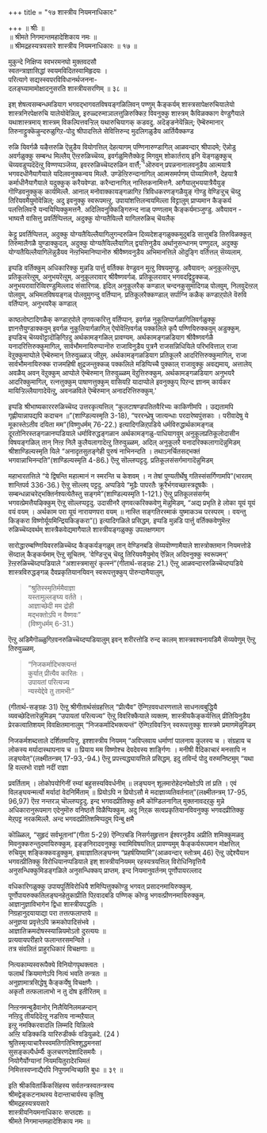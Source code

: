 +++
title = "१७ शास्त्रीय नियमनाधिकारः"

+++
॥ श्रीः ॥  
॥ श्रीमते निगमान्तमहादेशिकाय नमः ॥  
॥ श्रीमद्रहस्यत्रयसारे शास्त्रीय नियमनाधिकारः ॥ १७ ॥  

मुकुन्दे निक्षिप्य स्वभरमनघो मुक्तवदसौ   
स्वतन्त्राज्ञासिद्धां स्वयमविदितस्वामिहृदयः ।  
परित्यागे सद्यस्स्वपरविविधानर्थजनना-  
दलङ्घ्यामामोक्षादनुसरति शास्त्रीयसरणिम् ॥ ३८ ॥

इश् शेषत्वसम्बन्धमडियाग भगवद्भागवतविषयङ्गळिलिवन् पण्णुम् कैङ्कर्यम् शास्त्रसापेक्षरुचियालेयो शास्त्रनिरपेक्षरुचि यालेयोवॆन्निल्, इरुळ्दरुमाञालत्तुळिरुक्किऱ विवनुक्कु शास्त्रम् कैविळक्काग वेण्डुगैयाले यथाशास्त्रमाय् शास्त्रम् विकल्पित्तवऱ्ऱिल् यथारुचियागक् कडवदु. अदॆङ्ङनेयॆन्निल्; ऎम्बॆरुमानार् तिरुनाट्टुक्कॆऴुन्दरुळुगिऱ-पोदु श्रीपादत्तिले सेवित्तिरुन्द मुदलिगळुडैय आर्तियैक्कण्ड

रुळि यिवर्गळै यऴैत्तरुळि ऎन्नुडैय वियोगत्तिल् देहत्यागम् पण्णिनारुण्डागिल् आळवन्दार् श्रीपादमे; ऎन्नोडु अवर्गळुक्कु सम्बन्ध मिल्लैय् ऎऩ्ऱरुळिच्चॆय्य, इवर्गळुमित्तैक्केट्टु मिगवुम् शोकार्तराय् इनि यॆङ्गळुक्कुच् चॆय्यवडुप्पदॆदॆऩ्ऱु विण्णप्पञ्जॆय्य, इवररुळिच्चॆय्दरुळिन वार्त्तै; 'ऒरुवन् प्रपन्ननानालवनुडैय आत्मयात्रै भगवदधीनैयागैयाले यदिलवनुक्कन्वय मिल्लै. उण्डॆऩ्ऱिरुन्दानागिल् आत्मसमर्पणम् पॊय्यामित्तनै, देहयात्रै कर्माधीनैयागैयाले यदुक्कुक् करैयवेण्डा. करैन्दानागिल् नास्तिकनामित्तनै. आगैयालुभययात्रैयैयुङ् गॊण्डिवनुक्कुक् कार्यमिल्लै. आनाल् मनोवाक्कायङ्गळागिऱ त्रिविधकरणङ्गळैयुङ् गॊण्डु वेण्डिऱ्ऱुच् चॆय्दु तिरियवमैयुमोवॆन्निल्; अदु इवनुक्कु स्वरूपमऩ्ऱु. उपायांशत्तिलन्वयमिल्ला विट्टालुम् प्राप्यमान कैङ्कर्य पलत्तिलिवऱ्ऱै यन्वयिप्पिक्कुमत्तनै. अदिलिवनुक्किङ्गिरुन्द नाळ् पण्णलाम् कैङ्कर्यमञ्जुण्डु. अवैयावन - भाष्यत्तै वासित्तु प्रवर्तिप्पित्तल्, अदुक्कु योग्यतैयिल्लै यागिलरुळिच् चॆयलैक्

केट्टु प्रवर्तिप्पित्तल्, अदुक्कु योग्यतैयिल्लैयागिलुगन्दरुळिन दिव्यदेशङ्गळुक्कमुदुबडि सात्तुबडि तिरुविळक्कुत् तिरुमालैगळै युण्डाक्कुदल्, अदुक्कु योग्यतैयिल्लैयागिल् द्वयत्तिनुडैय अर्थानुसन्धानम् पण्णुदल्, अदुक्कु योग्यतैयिल्लैयागिलॆन्नुडैयव नॆऩ्ऱभिमानिप्पानॊरु श्रीवैष्णवनुडैय अभिमानत्तिले ऒदुङ्गि वर्तित्तल् सॆय्यलाम्.

इप्पडि वर्तिक्कुम् अधिकारिक्कु मुन्नडि पार्त्तु वर्तिक्क वेण्डुवन मूऩ्ऱु विषयमुण्डु. अवैयावन; अनुकूलरॆऩ्ऱुम्, प्रतिकूलरॆऩ्ऱुम्, अनुभयरॆऩ्ऱुम्. अनुकूलरावार् श्रीवैष्णवर्गळ्. प्रतिकूलरावार् भगवदद्विट्टुक्कळ्. अनुभयरावारिव्विरण्डुमिल्लाद संसारिगळ्. इदिल् अनुकूलरैक् कण्डाल् चन्दनकुसुमादिगळ् पोलवुम्, निलवुदॆऩ्ऱल् पोलवुम्, अभिमतविषयङ्गळ् पोलवुमुगन्दु वर्तिप्पान्. प्रतिकूलरैक्कण्डाल् सर्पाग्नि कळैक् कण्डाऱ्‌पोले वॆरुवि वर्तिप्पान्. अनुभयरैक् कण्डाल्

काष्ठलोष्टादिगळैक् कण्डाऱ्‌पोले तृणवत्करित्तु वर्तिप्पान्. इवर्गळ नुकूलिप्पार्गळागिलिवर्गळुक्कु ज्ञानत्तैयुण्डाक्कवुम् इवर्गळ नुकूलियार्गळागिल् ऐयोवॆऩ्ऱिवर्गळ् पक्कलिले कृपै पण्णियिरुक्कवुम् अडुक्कुम्. इप्पडिच् चॆय्यवॊट्टादॊऴिगिऱदु अर्थकामङ्गळिल् प्रावण्यम्. अर्थकामङ्गळडियाग श्रीवैष्णवर्गळै यनादरित्तिरुक्कुमागिल्, सार्वभौमनायिरुप्पानॊरु राजाविनुडैय पुत्रनै राजसन्निधियिले परिभवित्ताल् राजा वॆऱुक्कुमाप्पोले ऎम्बॆरुमान् तिरुवुळ्ळञ् जीऱुम्. अर्थकामङ्गळडियाग प्रतिकूलरै आदरित्तिरुक्कुमागिल्, राजा सार्वभौमनायिरुक्क राजमहिषी क्षुद्रजन्तुक्कळ् पक्कलिले मडिप्पिच्चै पुक्काल् राजावुक्कु अवद्यमाय्, अत्तालेय् अवळैय् अवन् वॆऱुक्कुम् आप्पोले ऎम्बॆरुमान् तिरुवुळ्ळम् वॆऱुत्तिरुक्कुम्. अर्थकामङ्गळडियाग अनुभयरै आदरिक्कुमागिल्, रत्नत्तुक्कुम् पाषाणत्तुक्कुम् वासियऱि यादाप्पोले इवनुक्कुप् पिऱन्द ज्ञानम् कार्यकर मायिऱ्ऱिल्लैयागादेयॆऩ्ऱु, अवनळविले ऎम्बॆरुमान् अनादरित्तिरुक्कुम्.'

इप्पडि श्रीभाष्यकारररुळिच्चॆय्द उत्तरकृत्यत्तिल् “कुलटाषण्डपतितवैरिभ्यः काकिणीमपि । उद्यतामपि गृह्णीयान्नापद्यपि कदाचन ॥”(शाण्डिल्यस्मृति 3-18), “पररन्ध्रेषु जात्यन्धाः परदारेष्वपुंसकाः । परीवादेषु ये मूकास्तेऽतीव दयिता मम”(विष्णुधर्मम् 76-22.) इत्यादिगळिऱ्‌पडिये धर्मविरुद्धार्थकामङ्गळ् दूरतोनिरस्तङ्गळानप्पडियाले धर्माविरुद्धङ्गळान अर्थकामङ्गळु-पाधियागवुम् अनुकूलप्रतिकूलोदासीन विषयङ्गळिल् तान् निऩ्ऱ निलै कुलैयलागादॆऩ्ऱु तिरुवुळ्ळम्. अदिल् अनुकूलरै यनादरिक्कलागादॆन्नुमिडम् श्रीशाण्डिल्यस्मृति यिले “अनादृतसुतङ्गेही पुरुषं नाभिनन्दति । तथाऽनर्चितसद्भक्तं भगवान्नाभिनन्दति”(शाण्डिल्यस्मृति 4-86.) ऎऩ्ऱु सॊल्लप्पट्टदु. प्रतिकूलसंसर्गमागादॆन्नुमिडम्

महाभारतत्तिले “ये द्विषन्ति महात्मानं न स्मरन्ति च केशवम् । न तेषां पुण्यतीर्थेषु गतिस्संसर्गिणामपि”(भारतम् शान्तिपर्व 336-36.) ऎऩ्ऱु सॊल्लप् पट्टदु. अप्पडिये “मूढैः पापरतैः क्रूरैर्भगवच्छास्त्रदूषकैः । सम्बन्धन्नाचरेद्भक्तिर्नश्यत्येतैस्तु सङ्गमे”(शाण्डिल्यस्मृति 1-121.) ऎऩ्ऱु प्रतिकूलसंसर्गम् भगवत्प्रेमत्तैयऴिक्कुम् ऎऩ्ऱु सॊल्लप्पट्टदु. उदासीनरै तृणवत्करिक्कवेणु मॆन्नुमिडम्, “अद्य प्रभृति हे लोका यूयं यूयं वयं वयम् । अर्थकाम परा यूयं नारायणपरा वयम् ॥ नास्ति सङ्गतिरस्माकं युष्माकञ्च परस्परम् । वयन्तु किङ्करा विष्णोर्यूयमिन्द्रियकिङ्करा”() इत्यादिगळिले प्रसिद्धम्. इप्पडि मुन्नडि पार्त्तु वर्तिक्कवेणुमॆऩ्ऱ रुळिच्चॆय्दवर्थम् शास्त्रैकवेद्यमागैयाले शास्त्रीयङ्गळुक्कु उपलक्षणमाग

सारोद्धारम्बण्णियिवररुळिच्चॆय्द कैङ्कर्यङ्गळुम् तान् वेण्डिनबडि सॆय्यवॊण्णामैयाले शास्त्रोक्तमान नियमत्तोडे सॆय्दाल् कैङ्कर्यमाम् ऎऩ्ऱु सूचितम्. 'वेण्डिऱ्ऱुच् चॆय्दु तिरियवमैयुमोव् ऎन्निल् अदिवनुक्कु स्वरूपमन्' ऱॆऩ्ऱरुळिच्चॆय्दप्पडियाले “अशास्त्रमासुरं कृत्स्नं”(गीतार्थ-सङ्ग्रहः 21.) ऎऩ्ऱु आळवन्दाररुळिच्चॆय्दप्पडिये शास्त्रविरुद्धङ्गळ् दैवप्रकृतियानयिवन् स्वरूपत्तुक्कुप् पॊरुन्दामैयालुम्, 

> “श्रुतिस्स्मृतिर्ममैवाज्ञा  
> यस्तामुल्लङ्घ्य वर्तते ।  
> आज्ञाच्छेदी मम द्रोही  
> मद्भक्तोऽपि न वैष्णवः”  
> (विष्णुधर्मम् 6-31.) 

ऎऩ्ऱु अडिमैगॊळ्ळुगिऱवनरुळिच्चॆय्दप्पडियालुम् इवन् शरीरत्तोडि रुन्द कालम् शास्त्रवश्यनायडिमै सॆय्यवेणुम् ऎऩ्ऱु तिरुवुळ्ळम्.

> “निजकर्मादिभक्त्यन्तं  
कुर्यात् प्रीत्यैव कारितः ।  
उपायतां परित्यज्य  
न्यस्येद्देवे तु तामभीः”

(गीतार्थ-सङ्ग्रहः 31) ऎऩ्ऱु श्रीगीतार्थसंग्रहत्तिल् “प्रीत्यैव” ऎन्गिऱववधारणत्ताले साधनत्वबुद्धियै व्यवच्छेदित्तारॆन्नुमिडम् “उपायतां परित्यज्य” ऎऩ्ऱु विवरिक्कैयाले व्यक्तम्. शास्त्रीयकैङ्कर्यत्तिल् प्रीतियिनुडैय प्रेरकत्वातिशयम् विवक्षितमानालुम् “निजकर्मादिभक्त्यन्तं” ऎन्गिऱविवऱ्ऱिन् स्वरूपत्तुक्कु शास्त्रमे प्रमाणमॆन्नुमिडम्

निजकर्मशब्दत्ताले दर्शितमायिऱ्ऱु. इश्शास्त्रीय नियमम् “अविप्लवाय धर्माणां पालनाय कुलस्य च । संग्रहाय च लोकस्य मर्यादास्थापनाय च ॥ प्रियाय मम विष्णोश्च देवदेवस्य शार्ङ्गिणः । मनीषी वैदिकाचारं मनसापि न लङ्घयेत्”(लक्ष्मीतन्त्रम् 17-93,-94.) ऎऩ्ऱु प्रपत्त्यद्ध्यायत्तिले प्रसिद्धम्. इदु तविर्न्द पोदु वरुमनिष्टमुम् “यथा हि वल्लभो राज्ञो नदीं राज्ञा

प्रवर्तिताम् । लोकोपयोगिनीं रम्यां बहुसस्यविवर्धनीम् ॥ लङ्घयन् शूलमारोहेदनपेक्षोऽपि तां प्रति । एवं विलङ्घयन्मर्त्यो मर्यादां वेदनिर्मिताम् ॥ प्रियोऽपि न प्रियोऽसौ मे मदाज्ञाव्यतिवर्तनात्”(लक्ष्मीतन्त्रम् 17-95, 96,97) ऎऩ्ऱ नन्तरञ् चॊल्लप्पट्टदु. इन्द भगवदप्रीतिक्कु क्षमै कॊण्डिलनागिल् मुक्तनावदऱ्‌कु मुन्ने अधिकारानुरूपमाग एदेनुमॊरु वनिष्ठत्तै विळैप्पिक्कुम्. अदु निऱ्‌क सत्वप्रकृतियानविवनुक्कु भगवदप्रीतिक्कु मेऱ्‌पट्ट नरकमिल्लै. अन्द भगवदप्रीतिशमिप्पदुम् पिन्बु क्षमै

कॊळ्ळिल्, “सुहृदं सर्वभूतानां”(गीता 5-29) ऎन्गिऱबडि निसर्गसुहृत्तान ईश्वरनुडैय अप्रीति शमिक्कुमळवु मिवनुक्करुन्तुदमायिरुक्कुम्. इङ्ङनिरादवनुक्कु स्वामिविषयत्तिल् प्रावण्यमुम् कैङ्कर्यरूपमान मोक्षत्तिल् रुचियुम् शङ्किक्कवडुक्कुम्. इव्वाज्ञातिलङ्घनम् “प्रहर्षयिष्यामि”(आळवन्दार् स्तोत्रम् 46) ऎऩ्ऱु उद्देश्यैयान भगवत्प्रीतिक्कु विरोधियानप्पडियाले इश् शास्त्रीयनियमम् रहस्यत्रयत्तिल् विरोधिनिवृत्तियै अनुसन्धिक्कुमिडङ्गळिले अनुसन्धिक्कप् प्राप्तम्. इन्द नियमानुवर्तनम् पूर्णोपायरल्लाद

वधिकारिगळुक्कु उपायपूर्तिविरोधियै शमिप्पित्तुक्कॊण्डु भगवत् प्रसादनमायिरुक्कुम्. पूर्णोपायरुक्कतिलङ्घनहेतुकाप्रीति पिऱवादबडि पण्णिक् कॊण्डु भगवत्प्रीणनमायिरुक्कुम्.   
आज्ञानुज्ञाविभागेन द्विधा शास्त्रीयपद्धतिः ।  
निग्रहानुदयायाद्या परा तत्तत्फलाप्तये ॥  
अनुज्ञया प्रवृत्तेऽपि क्रमकोपादिसंभवे ।  
आज्ञातिक्रमदोषस्स्यान्नियमोऽतो दुरत्ययः ॥  
प्रत्यवायपरीहारे फलान्तरसमन्विते ।  
तत्र संवलितं प्राहुरधिकारं विचक्षणाः ॥

नित्यकाम्यस्वरूपैक्ये विनियोगपृथक्त्वतः ।  
फलार्थं क्रियमाणेऽपि नित्यं भवति तन्त्रतः ॥  
अनुज्ञामात्रसिद्धेषु कैङ्कर्येषु विचक्षणैः ।  
अकृतौ तत्फलालाभो न तु दोष इतीरितम् ॥

निऩ्ऱनमन्बुडैवानोर् निलैयिनिलमळन्दान्  
नऩ्ऱिदु तीयदिदॆऩ्ऱु नडत्तिय नान्मऱैयाल्  
इऩ्ऱु नमक्किरवादलि लिम्मदि यिन्निलवे  
अऩ्ऱि यडिक्कडि यारिरुडीर्क्क वडियुळदे. (24 )  
श्रुतिस्मृत्याचारैस्स्वमतिगतिभिश्शुद्धमनसां  
सुसङ्कल्पैर्धर्म्यैः कुलचरणदेशादिसमयैः ।  
नियोगैर्योग्यानां नियमयितुरादेरभिमतं  
निमित्तस्वप्नाद्यैरपि निपुणमन्विच्छति बुधः ॥ ३९ ॥  

इति श्रीकवितार्किकसिंहस्य सर्वतन्त्रस्वतन्त्रस्य  
श्रीमद्वेङ्कटनाथस्य वेदान्ताचार्यस्य कृतिषु  
श्रीमद्रहस्यत्रयसारे  
शास्त्रीयनियमनाधिकारः सप्तदशः ॥  
श्रीमते निगमान्तमहादेशिकाय नमः ॥
